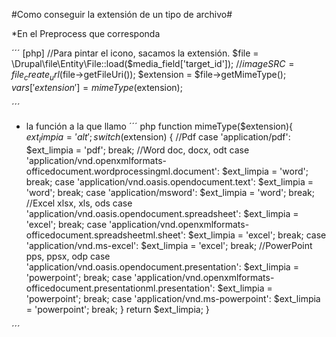 #Como conseguir la extensión de un tipo de archivo#



*En el Preprocess que corresponda

´´´ [php]
 //Para pintar el icono, sacamos la extensión.
  $file = \Drupal\file\Entity\File::load($media_field['target_id']);
  //$imageSRC = file_create_url($file->getFileUri());
  $extension = $file->getMimeType();
  $vars['extension'] = mimeType($extension);

´´´
* la función a la que llamo
´´´ php
function mimeType($extension){
  $ext_limpia = 'alt';
  switch ($extension)
  {
    //Pdf
    case 'application/pdf':
      $ext_limpia = 'pdf';
      break;
    //Word doc, docx, odt
    case 'application/vnd.openxmlformats-officedocument.wordprocessingml.document':
      $ext_limpia = 'word';
      break;
    case 'application/vnd.oasis.opendocument.text':
      $ext_limpia = 'word';
      break;
    case 'application/msword':
      $ext_limpia = 'word';
      break;
    //Excel xlsx, xls, ods
    case 'application/vnd.oasis.opendocument.spreadsheet':
      $ext_limpia = 'excel';
      break;
    case 'application/vnd.openxmlformats-officedocument.spreadsheetml.sheet':
      $ext_limpia = 'excel';
      break;
    case 'application/vnd.ms-excel':
      $ext_limpia = 'excel';
      break;
    //PowerPoint pps, ppsx, odp
    case 'application/vnd.oasis.opendocument.presentation':
      $ext_limpia = 'powerpoint';
      break;
    case 'application/vnd.openxmlformats-officedocument.presentationml.presentation':
      $ext_limpia = 'powerpoint';
      break;
    case 'application/vnd.ms-powerpoint':
      $ext_limpia = 'powerpoint';
      break;
  }
  return $ext_limpia;
}

´´´
